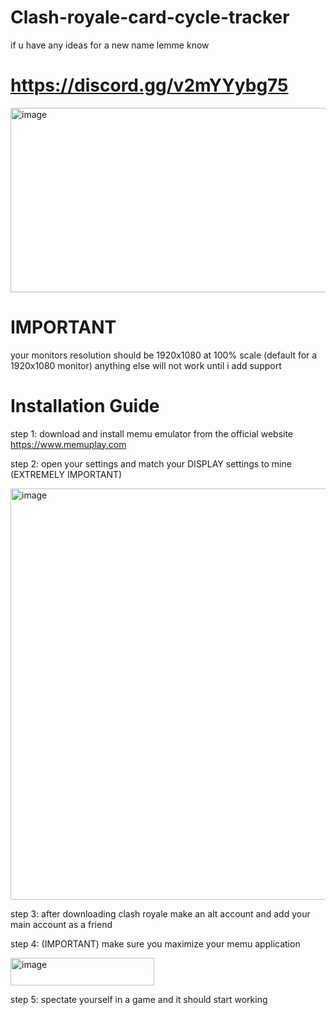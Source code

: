# Clash-royale-card-cycle-tracker
if u have any ideas for a new name lemme know
# https://discord.gg/v2mYYybg75 


<img width="604" height="295" alt="image" src="https://github.com/user-attachments/assets/a820e5ee-9889-4846-bdac-d3ad36ec70db" />

# IMPORTANT

your monitors resolution should be 1920x1080 at 100% scale (default for a 1920x1080 monitor) anything else will not work until i add support

# Installation Guide

step 1: download and install memu emulator from the official website https://www.memuplay.com

step 2: open your settings and match your DISPLAY settings to mine (EXTREMELY IMPORTANT) 

<img width="756" height="658" alt="image" src="https://github.com/user-attachments/assets/15cabdee-7ccc-4540-a8e2-69d9b97511f1" />

step 3: after downloading clash royale make an alt account and add your main account as a friend

step 4: (IMPORTANT) make sure you maximize your memu application

<img width="230" height="44" alt="image" src="https://github.com/user-attachments/assets/c715547e-ac17-485d-a8c0-7b4f3a7a7ebc" />

step 5: spectate yourself in a game and it should start working

